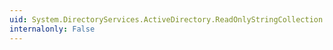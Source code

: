 ```yaml
---
uid: System.DirectoryServices.ActiveDirectory.ReadOnlyStringCollection.CopyTo(System.String[],System.Int32)
internalonly: False
---
```

